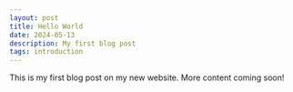 ```yaml
---
layout: post
title: Hello World
date: 2024-05-13
description: My first blog post
tags: introduction
---
```


This is my first blog post on my new website. More content coming soon!
